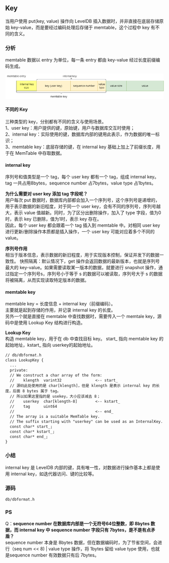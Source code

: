 ## Key

当用户使用 put(key, value) 操作向 LevelDB 插入数据时，并非直接在底层存储原始 key-value，而是要经过编码处理后存储于 memtable，这个过程中 key 有不同的含义。

### 分析
memtable 数据以 entry 为单位，每一条 entry 都由 key-value 经过长度前缀编码生成。   

![memtable entry](../img/memEntry.png "memtable entry")
#### 不同的 Key
三种类型的 key，分别都有不同的含义与使用场景。   
1、user key：用户提供的键，原始键，用户与数据库交互时使用；   
2、internal key：实际使用的键，数据库内部的键用此表示，作为数据的唯一标识；    
3、memtable key：底层存储的键，在 internal key 基础上加上了前缀长度，用于在 MemTable 中存取数据。

#### internal key    
序列号和值类型是一个 tag，每个 user key 都有一个 tag，组成 internal key。tag 一共占用8bytes，sequence number 占7bytes，value type 占1bytes。

**为什么需要对 user key 添加 tag 字段呢？**     
用户每次 put 数据时，数据库内部都会加入一个序列号，这个序列号是递增的，用于表示数据的新旧程度，对于同一个 user key，会有不同的序列号，序列号越大，表示 value 值越新。同时，为了区分出删除操作，加入了 type 字段，值为0时，表示 key 已删除，值为1时，表示 key 存在。   
因此，每个 user key 都会跟着一个 tag 插入到 memtable 中。对相同 user key 进行更新/删除操作本质都是插入操作，一个 user key 可能对应着多个不同的 value。   

**序列号作用**   
相当于版本信息，表示数据的新旧程度，用于实现版本控制，保证并发下的数据一致性。
快照隔离：默认情况下，get 操作会返回数据的最新版本，也就是序列号最大的 key-value。如果需要读取某一版本的数据，就要进行 snapshot 操作，通过指定一个序列号s，序列号小于等于 s 的数据可以被读取，序列号大于 s 的数据将被隔离，从而实现读取特定版本的数据。

#### memtable key
memtable key = 长度信息 + internal key（前缀编码）。     
主要就是起到存储的作用，并记录 internal key 的长度。    
另外一个就是直接在 memtable 中查找数据时，需要传入一个 memtale key，源码中是使用 Lookup Key 结构进行构造。

**Lookup Key**    
构造 memtable key，用于在 db 中查找目标 key。
start_ 指向 memtable key 的起始地址，kstart_ 指向 userkey的起始地址。
```
// db/dbformat.h
class LookupKey {
  ...
  private:
  // We construct a char array of the form:
  //    klength  varint32               <-- start_
  // 源码此处使用的是 char[klength]，但是 klength 是表示 internal key 的长度，后面 8 bytes 属于 tag。
  // 所以如果这里指的是 usekey，大小应该减去 8；  
  //    userkey  char[klength-8]        <-- kstart_
  //    tag      uint64
  //                                    <-- end_
  // The array is a suitable MemTable key.
  // The suffix starting with "userkey" can be used as an InternalKey.
  const char* start_;
  const char* kstart_;
  const char* end_;
}
```

### 小结
internal key 是 LevelDB 内部的键，具有唯一性，对数据进行操作基本上都是使用 internal key，如迭代器访问、键的比较等。

### 源码
```
db/dbformat.h
```

### PS
Q：**sequence number 在数据库内部是一个无符号64位整数，即 8bytes 数据，而 internal key 中 sequence number 字段只有 7bytes，是不是有点矛盾？**   
sequence number 本身是 8bytes 数据，但在数据编码时，为了节省空间，会进行（seq num << 8) | value type 操作，将 1bytes 留给 value type 使用，也就是sequence number 有效数据只有后 7bytes。